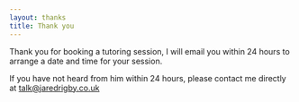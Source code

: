 ```yaml
---
layout: thanks
title: Thank you
---
```


Thank you for booking a tutoring session, I will email you within 24 hours to arrange a date and time for your session.

If you have not heard from him within 24 hours, please contact me directly at [talk@jaredrigby.co.uk](mailto:talk@jaredrigby.co.uk)